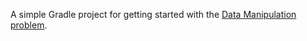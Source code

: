 A simple Gradle project for getting started with the [Data Manipulation problem](http://wiki.rubiconproject.com/display/Tech/Java+-+Data+Manipulation).

